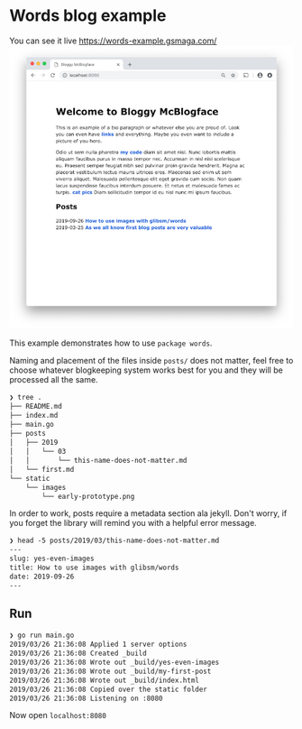 # Words blog example

You can see it live <https://words-example.gsmaga.com/>
![index page](./static/images/index.png)

This example demonstrates how to use `package words`.

Naming and placement of the files inside `posts/` does not matter, feel free to
choose whatever blogkeeping system works best for you and they will be
processed all the same.

```
❯ tree .
├── README.md
├── index.md
├── main.go
├── posts
│   ├── 2019
│   │   └── 03
│   │       └── this-name-does-not-matter.md
│   └── first.md
└── static
    └── images
        └── early-prototype.png
```

In order to work, posts require a metadata section ala jekyll. Don't worry, if
you forget the library will remind you with a helpful error message.

```
❯ head -5 posts/2019/03/this-name-does-not-matter.md
---
slug: yes-even-images
title: How to use images with glibsm/words
date: 2019-09-26
---
```

## Run

```
❯ go run main.go
2019/03/26 21:36:08 Applied 1 server options
2019/03/26 21:36:08 Created _build
2019/03/26 21:36:08 Wrote out _build/yes-even-images
2019/03/26 21:36:08 Wrote out _build/my-first-post
2019/03/26 21:36:08 Wrote out _build/index.html
2019/03/26 21:36:08 Copied over the static folder
2019/03/26 21:36:08 Listening on :8080
```

Now open `localhost:8080`
